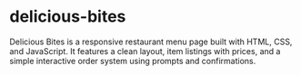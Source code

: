 # delicious-bites
Delicious Bites is a responsive restaurant menu page built with HTML, CSS, and JavaScript. It features a clean layout, item listings with prices, and a simple interactive order system using prompts and confirmations.
